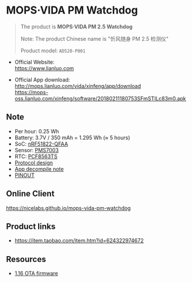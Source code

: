 # MOPS·VIDA PM Watchdog

> The product is **MOPS·VIDA PM 2.5 Watchdog**
>
> Note: The product Chinese name is "忻风随身 PM 2.5 检测仪"
>
> Product model: `AD520-P001`

- Official Website:
  <br><https://www.lianluo.com>

- Official App download:
  <br><http://mops.lianluo.com/vida/xinfeng/app/download>
  <br><https://mops-oss.lianluo.com/xinfeng/software/20180211180753SFmSTILc83m0.apk>

## Note

- Per hour: 0.25 Wh
- Battery: 3.7V / 350 mAh = 1.295 Wh (≈ 5 hours)
- SoC: [nRF51822-QFAA](https://www.nordicsemi.com/Products/Low-power-short-range-wireless/nRF51822)
- Sensor: [PMS7003](http://www.plantower.com/en/content/?110.html)
- RTC: [PCF8563TS](https://www.nxp.com/products/:PCF8563)
- [Protocol design](docs/protocol-design.md)
- [App decompile note](docs/decompile.md)
- [PINOUT](docs/PINOUT.md)

## Online Client

<https://nicelabs.github.io/mops-vida-pm-watchdog>

## Product links

- <https://item.taobao.com/item.htm?id=624322974672>

## Resources

- [1.16 OTA firmware](docs/firmware/3_16.zip)
